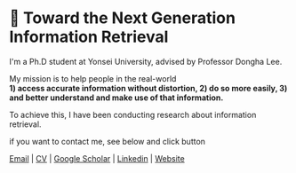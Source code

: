 <div >

  # 🙋 Toward the Next Generation Information Retrieval

  I'm a Ph.D student at Yonsei University, advised by Professor Dongha Lee.
  <br>

  My mission is to help people in the real-world <br>
  <b>1) access accurate information without distortion, 2) do so more easily, 3) and better understand and make use of that information.</b>

  To achieve this, I have been conducting research about information retrieval.
  
  if you want to contact me, see below and click button <br>

   <a href="mailto:salee@yonsei.ac.kr" target="_blank">Email</a> | 
   <a href="https://augustinlib.github.io/images/salee/salee_cv.pdf" target="_blank">CV</a> | 
   <a href="https://scholar.google.co.kr/citations?user=LwM5KkIAAAAJ&hl" target="_blank">Google Scholar</a> | 
   <a href="https://www.linkedin.com/in/sangam-lee-46a105203/" target="_blank">Linkedin</a> | 
   <a href="https://augustinlib.github.io/" target="_blank">Website</a>
   
   <br><br>

</div>
 

<div align = "center">



</div>